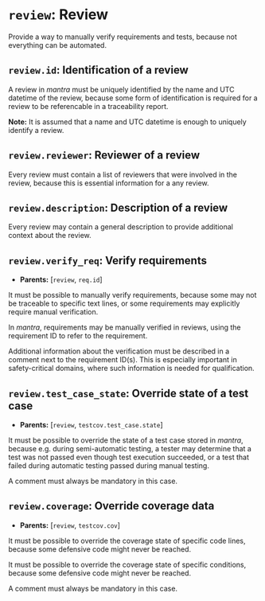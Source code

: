 # `review`: Review

Provide a way to manually verify requirements and tests,
because not everything can be automated.

## `review.id`: Identification of a review

A review in *mantra* must be uniquely identified by the name
and UTC datetime of the review, because some form of identification is required for a review to be referencable in a traceability report.

**Note:** It is assumed that a name and UTC datetime is enough to uniquely identify a review.

## `review.reviewer`: Reviewer of a review

Every review must contain a list of reviewers that were involved in the review, because this is essential information for a any review.

## `review.description`: Description of a review

Every review may contain a general description
to provide additional context about the review.

## `review.verify_req`: Verify requirements

- **Parents:** [`review`, `req.id`]

It must be possible to manually verify requirements,
because some may not be traceable to specific text lines,
or some requirements may explicitly require manual verification.

In *mantra*, requirements may be manually verified in reviews,
using the requirement ID to refer to the requirement.

Additional information about the verification must be described
in a comment next to the requirement ID(s).
This is especially important in safety-critical domains,
where such information is needed for qualification.

## `review.test_case_state`: Override state of a test case

- **Parents:** [`review`, `testcov.test_case.state`]

It must be possible to override the state of a test case
stored in *mantra*, because e.g. during semi-automatic testing,
a tester may determine that a test was not passed even though
test execution succeeded, or a test that failed during
automatic testing passed during manual testing.

A comment must always be mandatory in this case.

## `review.coverage`: Override coverage data

- **Parents:** [`review`, `testcov.cov`]

It must be possible to override the coverage state of specific code lines,
because some defensive code might never be reached.

It must be possible to override the coverage state of specific
conditions, because some defensive code might never be reached.

A comment must always be mandatory in this case.
